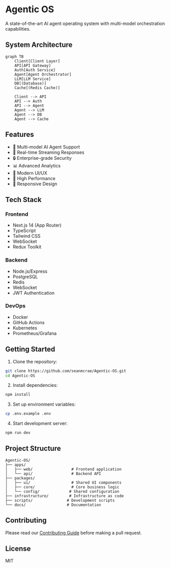 # Agentic OS

A state-of-the-art AI agent operating system with multi-model orchestration capabilities.

## System Architecture

```mermaid
graph TB
    Client[Client Layer]
    API[API Gateway]
    Auth[Auth Service]
    Agent[Agent Orchestrator]
    LLM[LLM Service]
    DB[(Database)]
    Cache[(Redis Cache)]
    
    Client --> API
    API --> Auth
    API --> Agent
    Agent --> LLM
    Agent --> DB
    Agent --> Cache
```

## Features

- 🤖 Multi-model AI Agent Support
- 🔄 Real-time Streaming Responses
- 🔒 Enterprise-grade Security
- 📊 Advanced Analytics
- 🎨 Modern UI/UX
- 🚀 High Performance
- 📱 Responsive Design

## Tech Stack

### Frontend
- Next.js 14 (App Router)
- TypeScript
- Tailwind CSS
- WebSocket
- Redux Toolkit

### Backend
- Node.js/Express
- PostgreSQL
- Redis
- WebSocket
- JWT Authentication

### DevOps
- Docker
- GitHub Actions
- Kubernetes
- Prometheus/Grafana

## Getting Started

1. Clone the repository:
```bash
git clone https://github.com/seanmcrae/Agentic-OS.git
cd Agentic-OS
```

2. Install dependencies:
```bash
npm install
```

3. Set up environment variables:
```bash
cp .env.example .env
```

4. Start development server:
```bash
npm run dev
```

## Project Structure

```
Agentic-OS/
├── apps/
│   ├── web/                 # Frontend application
│   └── api/                 # Backend API
├── packages/
│   ├── ui/                  # Shared UI components
│   ├── core/                # Core business logic
│   └── config/             # Shared configuration
├── infrastructure/         # Infrastructure as code
├── scripts/               # Development scripts
└── docs/                  # Documentation
```

## Contributing

Please read our [Contributing Guide](CONTRIBUTING.md) before making a pull request.

## License

MIT